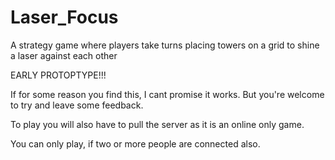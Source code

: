 # Laser_Focus
A strategy game where players take turns placing towers on a grid to shine a laser against each other

EARLY PROTOPTYPE!!!

If for some reason you find this, I cant promise it works. But you're welcome to try and leave some feedback.

To play you will also have to pull the server as it is an online only game.

You can only play, if two or more people are connected also.



